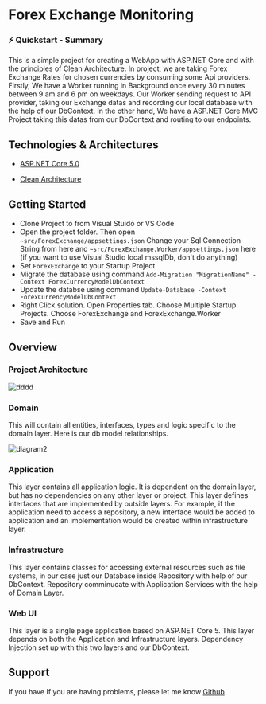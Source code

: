 # Forex Exchange Monitoring

 ### ⚡️ Quickstart - Summary

  This is a simple project for creating a WebApp with ASP.NET Core and with the principles of Clean Architecture. 
In project, we are taking Forex Exchange Rates for chosen currencies by consuming some Api providers. Firstly, We have a Worker running in Background once every 30 minutes between 9 am and 6 pm on weekdays. Our Worker sending request to API provider, taking our Exchange datas and recording our local database with the help of our DbContext. In the other hand, We have a ASP.NET Core MVC Project taking this datas from our DbContext and routing to our endpoints.

## Technologies & Architectures

- [ASP.NET Core 5.0](https://docs.microsoft.com/en-us/aspnet/core/introduction-to-aspnet-core?view=aspnetcore-5.0)

- [Clean Architecture](https://docs.microsoft.com/en-us/dotnet/architecture/modern-web-apps-azure/common-web-application-architectures#clean-architecture)

## Getting Started

- Clone Project to from Visual Stuido or VS Code
- Open the project folder. Then open `~src/ForexExchange/appsettings.json` Change your Sql Connection String from here and `~src/ForexExchange.Worker/appsettings.json` here (if you want to use Visual Studio local mssqlDb, don't do anything)
- Set `ForexExchange` to your Startup Project
- Migrate the database using command  `Add-Migration "MigrationName" -Context ForexCurrencyModelDbContext`
- Update the databse using command `Update-Database -Context ForexCurrencyModelDbContext`
- Right Click solution. Open Properties tab. Choose Multiple Startup Projects. Choose ForexExchange and ForexExchange.Worker
- Save and Run

## Overview

### Project Architecture

![dddd](https://user-images.githubusercontent.com/73249548/142181292-f3d4d656-b8c2-49b6-ad39-4530635b367e.png)



### Domain

This will contain all entities, interfaces, types and logic specific to the domain layer. Here is our db model relationships. 

![diagram2](https://user-images.githubusercontent.com/73249548/142172677-39f3c261-111a-4ae8-89a9-5430e228e195.png)


### Application

This layer contains all application logic. It is dependent on the domain layer, but has no dependencies on any other layer or project. This layer defines interfaces that are implemented by outside layers. For example, if the application need to access a repository, a new interface would be added to application and an implementation would be created within infrastructure layer.

### Infrastructure

This layer contains classes for accessing external resources such as file systems, in our case just our Database inside Repository with help of our DbContext. Repository comminucate with Application Services with the help of Domain Layer.

### Web UI

This layer is a single page application based on ASP.NET Core 5. This layer depends on both the Application and Infrastructure layers. Dependency Injection set up with this two layers and our DbContext.

## Support

If you have If you are having problems, please let me know [Github](https://github.com/HamitKARAHAN)


